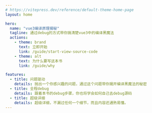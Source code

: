 ```yaml
---
# https://vitepress.dev/reference/default-theme-home-page
layout: home

hero:
  name: "vue3编译原理揭秘"
  tagline: 通过debug的方式带你搞清楚vue3中的编译黑魔法
  actions:
    - theme: brand
      text: 立即开始
      link: /guide/start-view-source-code
    - theme: alt
      text: 为什么要写这本书
      link: /guide/why

features:
  - title: 问题驱动
    details: 抛出一个你感兴趣的问题，通过这个问题带你揭开编译黑魔法的秘密
  - title: 全程debug
    details: 跟着本书的debug步骤，你也将学会如何自己去debug源码
  - title: 超级详细
    details: 超级详细，不漏过任何一个细节，而且内容还通熟易懂。
---
```


